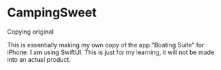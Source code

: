 # CampingSweet
Copying original

This is essentially making my own copy of the app "Boating Suite" for iPhone.  I am using SwiftUI.  This is just for my learning, it will not be made into an actual product.
